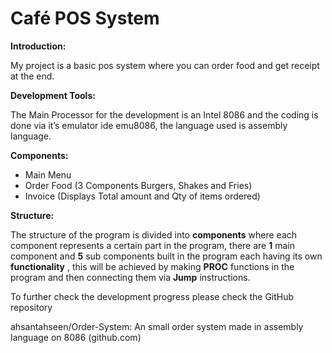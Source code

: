 # Café POS System



**Introduction:**

My project is a basic pos system where you can order food and get receipt at the
end.

**Development Tools:**

The Main Processor for the development is an Intel 8086 and the coding is done
via it’s emulator ide emu8086, the language used is assembly language.

**Components:**

- Main Menu
- Order Food (3 Components Burgers, Shakes and Fries)
- Invoice (Displays Total amount and Qty of items ordered)

**Structure:**

The structure of the program is divided into **components** where each component
represents a certain part in the program, there are **1** main component and **5** sub
components built in the program each having its own **functionality** , this will be
achieved by making **PROC** functions in the program and then connecting them via
**Jump** instructions.

To further check the development progress please check the GitHub repository

ahsantahseen/Order-System: An small order system made in assembly language on 8086 (github.com)


